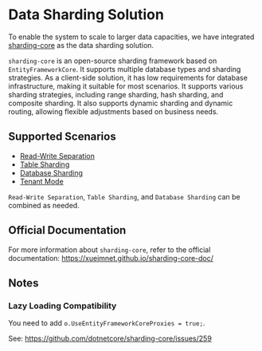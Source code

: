 # Data Sharding Solution

To enable the system to scale to larger data capacities, we have integrated [sharding-core](https://github.com/dotnetcore/sharding-core) as the data sharding solution.

`sharding-core` is an open-source sharding framework based on `EntityFrameworkCore`. It supports multiple database types and sharding strategies. As a client-side solution, it has low requirements for database infrastructure, making it suitable for most scenarios. It supports various sharding strategies, including range sharding, hash sharding, and composite sharding. It also supports dynamic sharding and dynamic routing, allowing flexible adjustments based on business needs.

## Supported Scenarios

+ [Read-Write Separation](read-write-separation.md)
+ [Table Sharding](sharding-table.md)
+ [Database Sharding](sharding-database.md)
+ [Tenant Mode](sharding-tenant.md)

`Read-Write Separation`, `Table Sharding`, and `Database Sharding` can be combined as needed.

## Official Documentation

For more information about `sharding-core`, refer to the official documentation: https://xuejmnet.github.io/sharding-core-doc/

## Notes

### Lazy Loading Compatibility

You need to add `o.UseEntityFrameworkCoreProxies = true;`.

See: https://github.com/dotnetcore/sharding-core/issues/259